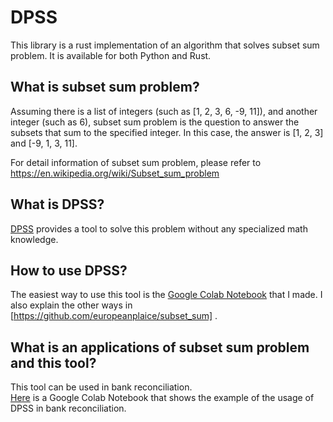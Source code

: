 # DPSS
This library is a rust implementation of an algorithm that solves subset sum problem. It is available for both Python and Rust.

## What is subset sum problem?

Assuming there is a list of integers (such as [1, 2, 3, 6, -9, 11]), and another integer (such as 
6), subset sum problem is the question to answer the subsets that sum to the specified integer. In this case, the answer is [1, 2, 3] and [-9, 1, 3, 11]. 

For detail information of subset sum problem, please refer to https://en.wikipedia.org/wiki/Subset_sum_problem

## What is DPSS?
[DPSS](https://github.com/europeanplaice/subset_sum) provides a tool to solve this problem without any specialized math knowledge.

## How to use DPSS?
The easiest way to use this tool is the [Google Colab Notebook](https://colab.research.google.com/github/europeanplaice/subset_sum/blob/main/python/python_subset_sum.ipynb) that I made. I also explain the other ways in [https://github.com/europeanplaice/subset_sum] .

## What is an applications of subset sum problem and this tool?
This tool can be used in bank reconciliation.  
[Here](https://colab.research.google.com/github/europeanplaice/subset_sum/blob/main/python/bank_reconciliation.ipynb) is a Google Colab Notebook that shows the example of the usage of DPSS in bank reconciliation.
